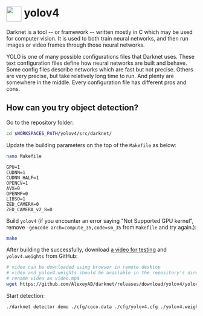# <img src="https://res.cloudinary.com/practicaldev/image/fetch/s--byCZN3I6--/c_imagga_scale,f_auto,fl_progressive,h_720,q_auto,w_1280/https://dev-to-uploads.s3.amazonaws.com/i/5482jc4y2k1ksvvz2hzd.png" height="40" width="40" align="top"> yolov4

Darknet is a tool -- or framework -- written mostly in C which may be used for computer vision.
It is used to both train neural networks, and then run images or video frames through those neural
networks.

YOLO is one of many possible configurations files that Darknet uses.  These text configuration
files define how neural networks are built and behave.  Some config files describe networks which
are fast but not precise.  Others are very precise, but take relatively long time to run.  And
plenty are somewhere in the middle.  Every configuration file has different pros and cons.

## How can you try object detection?

Go to the repository folder:

```bash
cd $WORKSPACES_PATH/yolov4/src/darknet/
```

Update the building parameters on the top of the `Makefile` as below:

```bash
nano Makefile
```

```
GPU=1
CUDNN=1
CUDNN_HALF=1
OPENCV=1
AVX=0
OPENMP=0
LIBSO=1
ZED_CAMERA=0
ZED_CAMERA_v2_8=0
```

Build `yolov4` (if you encounter an error saying "Not Supported GPU kernel", remove `-gencode arch=compute_35,code=sm_35` from `Makefile` and try again.):

```bash
make
```

After building the successfully, download [a video for testing](https://drive.google.com/file/d/1w4emvTuxVhDWUGsQ6uwWPXhjL74sxOIJ/view) and `yolov4.weights` from GitHub:

```bash
# video can be downloaded using browser in remote desktop
# video and yolov4.weights should be available in the repository's directory
# rename video as video.mp4
wget https://github.com/AlexeyAB/darknet/releases/download/yolov4/yolov4.weights
```

Start detection:

```bash
./darknet detector demo ./cfg/coco.data ./cfg/yolov4.cfg ./yolov4.weights video.mp4 -i 0 -thresh 0.25
```